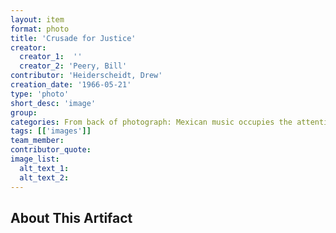 ```yaml
---
layout: item
format: photo
title: 'Crusade for Justice'
creator: 
  creator_1:  ''
  creator_2: 'Peery, Bill'
contributor: 'Heiderscheidt, Drew'
creation_date: '1966-05-21'
type: 'photo'
short_desc: 'image'
group: 
categories: From back of photograph: Mexican music occupies the attention of Spanish-Americans and others at a political action rally of the "Crusade for Justice" in Civic Center. The rally, headed by Rudolph (Corky) Gonzales, also included voter registration at the Denver Election Commission, a sign-carrying march around City Hall, and a demonstration political caucus at the Denver Labor Center. 
tags: [['images']]
team_member: 
contributor_quote: 
image_list: 
  alt_text_1: 
  alt_text_2: 
---
```

## About This Artifact

